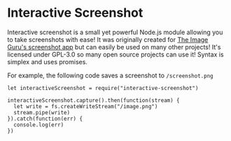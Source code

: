 # Interactive Screenshot

Interactive screenshot is a small yet powerful Node.js module allowing you to take screenshots with ease!
It was originally created for [The Image Guru's screenshot app](#) but can easily be used on many other projects!
It's licensed under GPL-3.0 so many open source projects can use it! Syntax is simplex and uses promises.

For example, the following code saves a screenshot to `/screenshot.png`
```JS
let interactiveScreenshot = require("interactive-screenshot")

interactiveScreenshot.capture().then(function(stream) {
  let write = fs.createWriteStream("/image.png")
  stream.pipe(write)
}).catch(function(err) {
  console.log(err)
})
```
